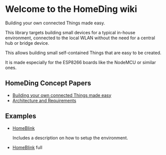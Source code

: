 # Welcome to the HomeDing wiki

Building your own connected Things made easy.

This library targets building small devices for a typical in-house environment, connected to the local WLAN without the need for a central hub or bridge device.

This allows building small self-contained Things that are easy to be created.

It is made especially for the ESP8266 boards like the NodeMCU or similar ones.

## HomeDing Concept Papers

- [Building your own connected Things made easy](HomeDingConceptPaper.01.md)
- [Architecture and Requirements](HomeDingConceptPaper.02.md)

## Examples

- [HomeBlink](Example-HomeBlink.md)
 
  Includes a description on how to setup the environment.

- [HomeBlink](Example-HomeBlink.md)
  full